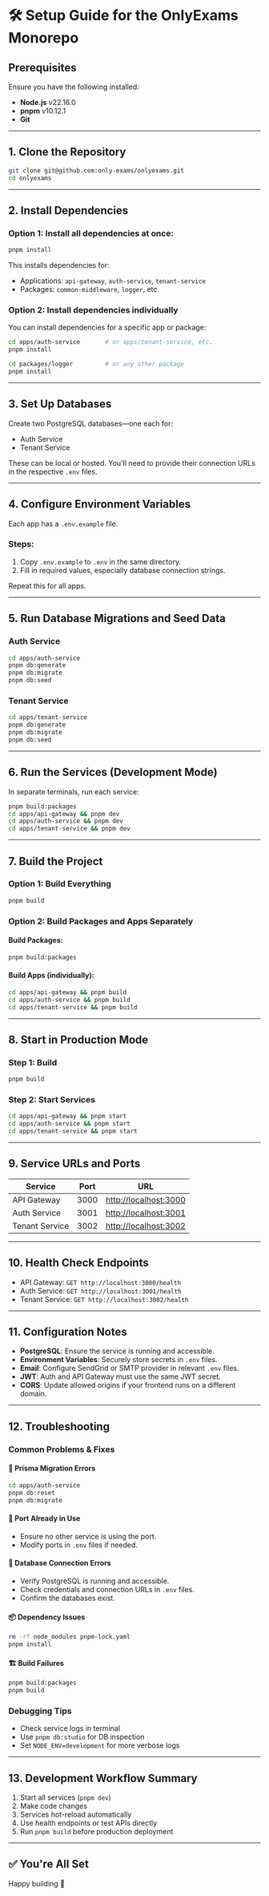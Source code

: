 # 🛠️ Setup Guide for the OnlyExams Monorepo

## Prerequisites

Ensure you have the following installed:

* **Node.js** v22.16.0
* **pnpm** v10.12.1
* **Git**

---

## 1. Clone the Repository

```bash
git clone git@github.com:only-exams/onlyexams.git
cd onlyexams
```

---

## 2. Install Dependencies

### Option 1: Install all dependencies at once:

```bash
pnpm install
```

This installs dependencies for:

* Applications: `api-gateway`, `auth-service`, `tenant-service`
* Packages: `common-middleware`, `logger`, etc.

### Option 2: Install dependencies individually

You can install dependencies for a specific app or package:

```bash
cd apps/auth-service       # or apps/tenant-service, etc.
pnpm install
```

```bash
cd packages/logger         # or any other package
pnpm install
```

---

## 3. Set Up Databases

Create two PostgreSQL databases—one each for:

* Auth Service
* Tenant Service

These can be local or hosted. You'll need to provide their connection URLs in the respective `.env` files.

---

## 4. Configure Environment Variables

Each app has a `.env.example` file.

### Steps:

1. Copy `.env.example` to `.env` in the same directory.
2. Fill in required values, especially database connection strings.

Repeat this for all apps.

---

## 5. Run Database Migrations and Seed Data

### Auth Service

```bash
cd apps/auth-service
pnpm db:generate
pnpm db:migrate
pnpm db:seed
```

### Tenant Service

```bash
cd apps/tenant-service
pnpm db:generate
pnpm db:migrate
pnpm db:seed
```

---

## 6. Run the Services (Development Mode)

In separate terminals, run each service:

```bash
pnpm build:packages
cd apps/api-gateway && pnpm dev
cd apps/auth-service && pnpm dev
cd apps/tenant-service && pnpm dev
```

---

## 7. Build the Project

### Option 1: Build Everything

```bash
pnpm build
```

### Option 2: Build Packages and Apps Separately

#### Build Packages:

```bash
pnpm build:packages
```

#### Build Apps (individually):

```bash
cd apps/api-gateway && pnpm build
cd apps/auth-service && pnpm build
cd apps/tenant-service && pnpm build
```

---

## 8. Start in Production Mode

### Step 1: Build

```bash
pnpm build
```

### Step 2: Start Services

```bash
cd apps/api-gateway && pnpm start
cd apps/auth-service && pnpm start
cd apps/tenant-service && pnpm start
```

---

## 9. Service URLs and Ports

| Service        | Port | URL                                            |
| -------------- | ---- | ---------------------------------------------- |
| API Gateway    | 3000 | [http://localhost:3000](http://localhost:3000) |
| Auth Service   | 3001 | [http://localhost:3001](http://localhost:3001) |
| Tenant Service | 3002 | [http://localhost:3002](http://localhost:3002) |

---

## 10. Health Check Endpoints

* API Gateway: `GET http://localhost:3000/health`
* Auth Service: `GET http://localhost:3001/health`
* Tenant Service: `GET http://localhost:3002/health`

---

## 11. Configuration Notes

* **PostgreSQL**: Ensure the service is running and accessible.
* **Environment Variables**: Securely store secrets in `.env` files.
* **Email**: Configure SendGrid or SMTP provider in relevant `.env` files.
* **JWT**: Auth and API Gateway must use the same JWT secret.
* **CORS**: Update allowed origins if your frontend runs on a different domain.

---

## 12. Troubleshooting

### Common Problems & Fixes

#### 🔄 Prisma Migration Errors

```bash
cd apps/auth-service
pnpm db:reset
pnpm db:migrate
```

#### 🚫 Port Already in Use

* Ensure no other service is using the port.
* Modify ports in `.env` files if needed.

#### 🔌 Database Connection Errors

* Verify PostgreSQL is running and accessible.
* Check credentials and connection URLs in `.env` files.
* Confirm the databases exist.

#### 📦 Dependency Issues

```bash
rm -rf node_modules pnpm-lock.yaml
pnpm install
```

#### 🏗️ Build Failures

```bash
pnpm build:packages
pnpm build
```

### Debugging Tips

* Check service logs in terminal
* Use `pnpm db:studio` for DB inspection
* Set `NODE_ENV=development` for more verbose logs

---

## 13. Development Workflow Summary

1. Start all services (`pnpm dev`)
2. Make code changes
3. Services hot-reload automatically
4. Use health endpoints or test APIs directly
5. Run `pnpm build` before production deployment

---

## ✅ You're All Set

Happy building 🚀
